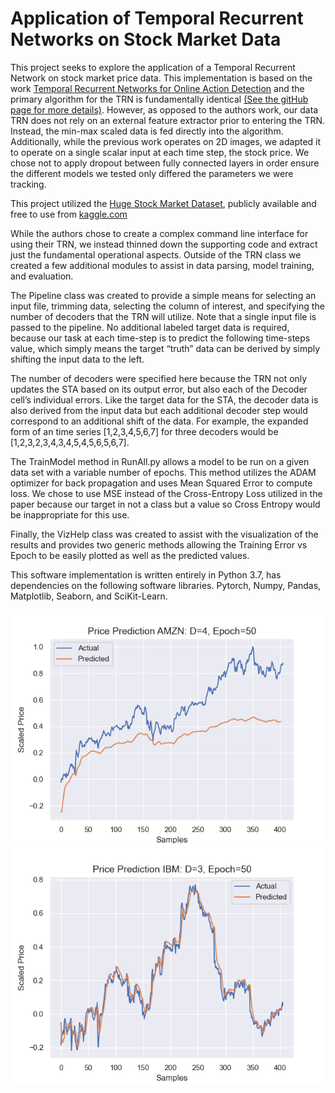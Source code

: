 # Application of Temporal Recurrent Networks on Stock Market Data

This project seeks to explore the application of a Temporal Recurrent Network on stock market price data. This implementation is based on the work [Temporal Recurrent Networks for Online Action Detection](https://www.google.com/url?sa=t&rct=j&q=&esrc=s&source=web&cd=&ved=2ahUKEwjxxfyz2dbtAhWi1FkKHRhzB9UQFjACegQIBRAC&url=https%3A%2F%2Fopenaccess.thecvf.com%2Fcontent_ICCV_2019%2Fpapers%2FXu_Temporal_Recurrent_Networks_for_Online_Action_Detection_ICCV_2019_paper.pdf&usg=AOvVaw3bkn-B6Op-F48mPyfTd47n) and the primary algorithm for the TRN is fundamentally identical [(See the gitHub page for more details)](https://github.com/xumingze0308/TRN.pytorch). However, as opposed to the authors work, our data TRN does not rely on an external feature extractor prior to entering the TRN. Instead, the min-max scaled data is fed directly into the algorithm. Additionally, while the previous work operates on 2D images, we adapted it to operate on a single scalar input at each time step, the stock price. We chose not to apply dropout between fully connected layers in order ensure the different models we tested only differed the parameters we were tracking.

This project utilized the [Huge Stock Market Dataset](https://www.kaggle.com/borismarjanovic/price-volume-data-for-all-us-stocks-etfs), publicly available and free to use from [kaggle.com](https://www.kaggle.com/datasets?utm_medium=paid&utm_source=google.com+search&utm_campaign=datasets&gclid=CjwKCAiAoOz-BRBdEiwAyuvA66-xQGYzVw0fRhgMgA0AwHkb13T8RQKPAnoATSIEvMxV3AZmp3q2ahoCyBIQAvD_BwE)

While the authors chose to create a complex command line interface for using their TRN, we instead thinned down the supporting code and extract just the fundamental operational aspects. Outside of the TRN class we created a few additional modules to assist in data parsing, model training, and evaluation.

The Pipeline class was created to provide a simple means for selecting an input file, trimming data, selecting the column of interest, and specifying the number of decoders that the TRN will utilize. Note that a single input file is passed to the pipeline. No additional labeled target data is required, because our task at each time-step is to predict the following time-steps value, which simply means the target “truth” data can be derived by simply shifting the input data to the left.

The number of decoders were specified here because the TRN not only updates the STA based on its output error, but also each of the Decoder cell’s individual errors. Like the target data for the STA, the decoder data is also derived from the input data but each additional decoder step would correspond to an additional shift of the data. For example, the expanded form of an time series [1,2,3,4,5,6,7] for three decoders would be [1,2,3,2,3,4,3,4,5,4,5,6,5,6,7].

The TrainModel method in RunAll.py allows a model to be run on a given data set with a variable number of epochs. This method utilizes the ADAM optimizer for back propagation and uses Mean Squared Error to compute loss. We chose to use MSE instead of the Cross-Entropy Loss utilized in the paper because our target in not a class but a value so Cross Entropy would be inappropriate for this use.

Finally, the VizHelp class was created to assist with the visualization of the results and provides two generic methods allowing the Training Error vs Epoch to be easily plotted as well as the predicted values.

This software implementation is written entirely in Python 3.7, has dependencies on the following software libraries. Pytorch, Numpy, Pandas, Matplotlib, Seaborn, and SciKit-Learn.


![alt text](https://raw.githubusercontent.com/rvariverpirate/TRN_StockPrediction/master/images/Test_AMZN_D4_E50.png "Test Example 1")
![alt text](https://raw.githubusercontent.com/rvariverpirate/TRN_StockPrediction/master/images/Test_IBM_D3_E50.png "Test Example 2")
